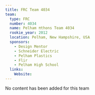 ```yaml
---
title: FRC Team 4034
team:
  type: FRC
  number: 4034
  name: Pelham πthons Team 4034
  rookie_year: 2012
  location: Pelham, New Hampshire, USA
  sponsors:
    - Design Mentor
    - Schneider Electric
    - Pelham Plastics
    - Flir
    - Pelham High School
  links:
    Website: 
---
```

No content has been added for this team